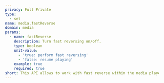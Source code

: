 ```yaml
---
privacy: Full Private
type:
  - set
name: media.fastReverse
domain: media
params:
  - name: fastReverse
    description: Turn fast reversing on/off.
    type: boolean
    unit-value:
      - 'true: perform fast reversing'
      - 'false: resume playing'
    example: true
    required: true
short: This API allows to work with fast reverse within the media player.
---
```


